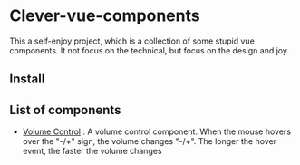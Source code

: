 # Clever-vue-components

This a  self-enjoy project, which is a collection of some stupid vue components. It not focus on the technical, but focus on the design and joy.

## Install

## List of components

+ [Volume Control](/src/components/VolumeControl.vue) : A volume control component. When the mouse hovers over the "-/+" sign, the volume changes "-/+". The longer the hover event, the faster the volume changes